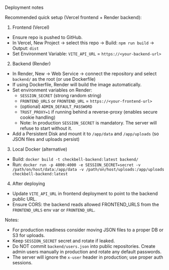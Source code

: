 Deployment notes

Recommended quick setup (Vercel frontend + Render backend):

1) Frontend (Vercel)
- Ensure repo is pushed to GitHub.
- In Vercel, New Project -> select this repo -> Build: `npm run build` -> Output: `dist`
- Set Environment Variable: `VITE_API_URL` = `https://<your-backend-url>`

2) Backend (Render)
- In Render, New -> Web Service -> connect the repository and select `backend/` as the root (or use Dockerfile)
- If using Dockerfile, Render will build the image automatically.
- Set environment variables on Render:
  - `SESSION_SECRET` (strong random string)
  - `FRONTEND_URLS` or `FRONTEND_URL` = `https://<your-frontend-url>`
  - (optional) `ADMIN_DEFAULT_PASSWORD`
  - `TRUST_PROXY=1` if running behind a reverse-proxy (enables secure cookie handling)
  - Note: In production `SESSION_SECRET` is mandatory. The server will refuse to start without it.
- Add a Persistent Disk and mount it to `/app/data` and `/app/uploads` (so JSON files and uploads persist)

3) Local Docker (alternative)
- Build: `docker build -t checkbell-backend:latest backend/`
- Run: `docker run -p 4000:4000 -e SESSION_SECRET=secret -v /path/on/host/data:/app/data -v /path/on/host/uploads:/app/uploads checkbell-backend:latest`

4) After deploying
- Update `VITE_API_URL` in frontend deployment to point to the backend public URL.
- Ensure CORS: the backend reads allowed FRONTEND_URLS from the `FRONTEND_URLS` env var or `FRONTEND_URL`.

Notes:
- For production readiness consider moving JSON files to a proper DB or S3 for uploads.
- Keep `SESSION_SECRET` secret and rotate if leaked.
 - Do NOT commit `backend/users.json` into public repositories. Create admin users manually in production and rotate any default passwords.
 - The server will ignore the `x-user` header in production; use proper auth sessions.
